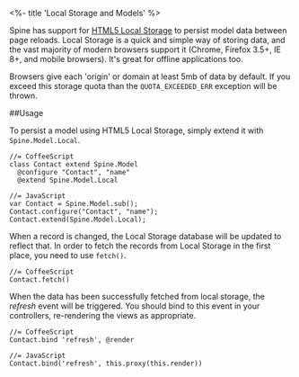 <%- title 'Local Storage and Models' %>

Spine has support for [HTML5 Local Storage](http://diveintohtml5.org/storage.html) to persist model data between page reloads. Local Storage is a quick and simple way of storing data, and the vast majority of modern browsers support it (Chrome, Firefox 3.5+, IE 8+, and mobile browsers). It's great for offline applications too. 

Browsers give each 'origin' or domain at least 5mb of data by default. If you exceed this storage quota than the `QUOTA_EXCEEDED_ERR` exception will be thrown. 

##Usage

To persist a model using HTML5 Local Storage, simply extend it with `Spine.Model.Local`.
    
    //= CoffeeScript
    class Contact extend Spine.Model
      @configure "Contact", "name"
      @extend Spine.Model.Local
      
    //= JavaScript
    var Contact = Spine.Model.sub();
    Contact.configure("Contact", "name");
    Contact.extend(Spine.Model.Local);
    
When a record is changed, the Local Storage database will be updated to reflect that. In order to fetch the records from Local Storage in the first place, you need to use `fetch()`.

    //= CoffeeScript
    Contact.fetch()
    
When the data has been successfully fetched from local storage, the *refresh* event will be triggered. You should bind to this event in your controllers, re-rendering the views as appropriate. 

    //= CoffeeScript
    Contact.bind 'refresh', @render
    
    //= JavaScript
    Contact.bind('refresh', this.proxy(this.render))